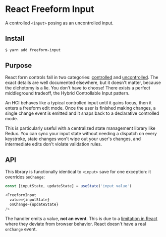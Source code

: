 # React Freeform Input
A controlled `<input>` posing as an uncontrolled input.

## Install
```bash
$ yarn add freeform-input
```

## Purpose
React form controls fall in two categories:
[controlled](https://reactjs.org/docs/forms.html#controlled-components) and
[uncontrolled](https://reactjs.org/docs/uncontrolled-components.html). The
exact details are well documented elsewhere, but it doesn't matter, because
the dichotomy is a lie. You don't have to choose! There exists a perfect
middleground tradeoff, the Hybrid Controllable Input pattern.

An HCI behaves like a typical controlled input until it gains focus, then it
enters a freeform edit mode. Once the user is finished making changes,
a single change event is emitted and it snaps back to a declarative controlled
mode.

This is particularly useful with a centralized state management library like
Redux. You can sync your input state without needing a dispatch on every
keystroke, state changes won't wipe out your user's changes, and intermediate
edits don't violate validation rules.

## API
This library is functionally identical to `<input>` save for one exception: it
overrides `onChange`:

```ts
const [inputState, updateState] = useState('input value')

<FreeformInput
  value={inputState}
  onChange={updateState}
/>
```

The handler emits a value, **not an event**. This is due to a [limitation in
React](https://github.com/facebook/react/issues/9657) where they deviate from
browser behavior. React doesn't have a real `onChange` event.
